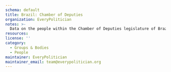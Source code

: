 ```yaml
---
schema: default
title: Brazil: Chamber of Deputies
organization: EveryPolitician
notes: >-
  Data on the people within the Chamber of Deputies legislature of Brazil.
resources:
license: ''
category:
  - Groups & Bodies
  - People
maintainer: EveryPolitician
maintainer_email: team@everypolitician.org
---
```


